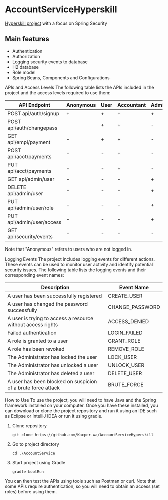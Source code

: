 # AccountServiceHyperskill


[Hyperskill project](https://hyperskill.org/projects/217) with a focus on Spring Security

## Main features

- Authentication
- Authorization
- Logging security events to database
- H2 database
- Role model
- Spring Beans, Components and Configurations

APIs and Access Levels
The following table lists the APIs included in the project and the access levels required to use them:

| API Endpoint              | Anonymous | User | Accountant | Administrator | Auditor |
|---------------------------|-----------|------|------------|---------------|---------|
| POST api/auth/signup      | +         | +    | +          | +             | +       |
| POST api/auth/changepass  |           | +    | +          | -             | -       |
| GET api/empl/payment      | -         | +    | +          | -             | -       |
| POST api/acct/payments    | -         | -    | +          | -             | -       |
| PUT api/acct/payments     | -         | -    | +          | -             | -       |
| GET api/admin/user        | -         | -    | -          | +             | -       |
| DELETE api/admin/user     | -         | -    | -          | +             | -       |
| PUT api/admin/user/role   | -         | -    | -          | +             | -       |
| PUT api/admin/user/access | -         | -    | -          | +             | -       |
| GET api/security/events   | -         | -    | -          | -             | +       |

Note that "Anonymous" refers to users who are not logged in.

Logging Events
The project includes logging events for different actions. These events can be used to monitor user activity and identify potential security issues. The following table lists the logging events and their corresponding event names:

|                          Description                         |    Event Name   |
|--------------------------------------------------------------|-----------------|
| A user has been successfully registered                      | CREATE_USER     |
| A user has changed the password successfully                 | CHANGE_PASSWORD |
| A user is trying to access a resource without access rights  | ACCESS_DENIED   |
| Failed authentication                                        | LOGIN_FAILED    |
| A role is granted to a user                                  | GRANT_ROLE      |
| A role has been revoked                                      | REMOVE_ROLE     |
| The Administrator has locked the user                        | LOCK_USER       |
| The Administrator has unlocked a user                        | UNLOCK_USER     |
| The Administrator has deleted a user                         | DELETE_USER     |
| A user has been blocked on suspicion of a brute force attack | BRUTE_FORCE     |
How to Use
To use the project, you will need to have Java and the Spring framework installed on your computer. Once you have these installed, you can download or clone the project repository and run it using an IDE such as Eclipse or IntelliJ IDEA or run it using gradle.
1. Clone repository
    ```shell
    git clone https://github.com/Kacper-wa/AccountServiceHyperskill
    ```
2. Go to project directory
    ```shell
    cd .\AccountService
    ```
3. Start project using Gradle
    ```shell
    gradle bootRun
    ```

You can then test the APIs using tools such as Postman or curl. Note that some APIs require authentication, so you will need to obtain an access (set roles) before using them.
